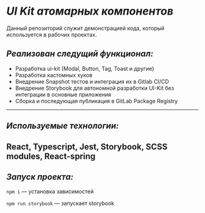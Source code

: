# ***UI Kit атомарных компонентов***
Данный репозиторий служит демонстрацией кода, который используется в рабочих проектах.

## *Реализован следущий функционал:*

* Разработка ui-kit (Modal, Button, Tag, Toast и другие)
* Разработка кастомных хуков
* Внедрение Snapshot тестов и интеграция их в Gitlab CI/CD
* Внедрение Storybook для автономной разработки UI-Kit без интеграции в основные приложения
* Сборка и последующая публикация в GitLab Package Registry


---
## *Используемые технологии:*

React, Typescript, Jest, Storybook, SCSS modules, React-spring
---

## *Запуск проекта:*
`npm i` — установка зависимостей

`npm run storybook` — запускает storybook 


